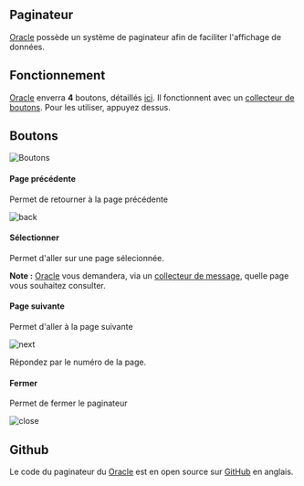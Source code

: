 ## Paginateur
[Oracle](https://bit.ly/3NUdTvE) possède un système de paginateur afin de faciliter l'affichage de données.

## Fonctionnement
[Oracle](https://bit.ly/3NUdTvE) enverra **4** boutons, détaillés [ici](#boutons). Il fonctionnent avec un [collecteur de boutons](./boutons.md).
Pour les utiliser, appuyez dessus.


## Boutons
![Boutons](https://media.discordapp.net/attachments/976356791451529236/979019102167379968/unknown.png)
#### Page précédente
Permet de retourner à la page précédente

![back](https://media.discordapp.net/attachments/976356791451529236/979019494817161256/unknown.png)

#### Sélectionner
Permet d'aller sur une page sélecionnée.

**Note :**
[Oracle](https://bit.ly/3NUdTvE) vous demandera, via un [collecteur de message](./msg-collector.md), quelle page vous souhaitez consulter.


#### Page suivante
Permet d'aller à la page suivante

![next](https://media.discordapp.net/attachments/976356791451529236/979019493827305472/unknown.png)

Répondez par le numéro de la page.

#### Fermer
Permet de fermer le paginateur

![close](https://media.discordapp.net/attachments/976356791451529236/979019494192218132/unknown.png)

## Github
Le code du paginateur du [Oracle](https://bit.ly/3tK2gAL) est en open source sur [GitHub](https://github.com/Greensky-gs/paginator) en anglais.
